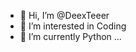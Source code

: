 - 👋 Hi, I’m @DeexTeeer
- 👀 I’m interested in Coding
- 🌱 I’m currently Python ...

<!---
DeexTeeer/DeexTeeer is a ✨ special ✨ repository because its `README.md` (this file) appears on your GitHub profile.
You can click the Preview link to take a look at your changes.
--->
